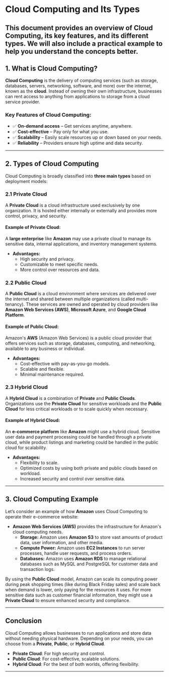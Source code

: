 # **Cloud Computing and Its Types**  

This document provides an overview of **Cloud Computing**, its key features, and its different types. We will also include a practical example to help you understand the concepts better.
---

## **1. What is Cloud Computing?**  
**Cloud Computing** is the delivery of computing services (such as storage, databases, servers, networking, software, and more) over the internet, known as the **cloud**. Instead of owning their own infrastructure, businesses can rent access to anything from applications to storage from a cloud service provider.

### **Key Features of Cloud Computing:**
- ✅ **On-demand access** – Get services anytime, anywhere.  
- ✅ **Cost-effective** – Pay only for what you use.  
- ✅ **Scalability** – Easily scale resources up or down based on your needs.  
- ✅ **Reliability** – Providers ensure high uptime and data security.

---

## **2. Types of Cloud Computing**  
Cloud Computing is broadly classified into **three main types** based on deployment models:

### **2.1 Private Cloud**  
A **Private Cloud** is a cloud infrastructure used exclusively by one organization. It is hosted either internally or externally and provides more control, privacy, and security.

#### **Example of Private Cloud:**  
A **large enterprise** like **Amazon** may use a private cloud to manage its sensitive data, internal applications, and inventory management systems.

- **Advantages:**  
  - High security and privacy.  
  - Customizable to meet specific needs.  
  - More control over resources and data.

### **2.2 Public Cloud**  
A **Public Cloud** is a cloud environment where services are delivered over the internet and shared between multiple organizations (called multi-tenancy). These services are owned and operated by cloud providers like **Amazon Web Services (AWS)**, **Microsoft Azure**, and **Google Cloud Platform**.

#### **Example of Public Cloud:**  
Amazon's **AWS** (Amazon Web Services) is a public cloud provider that offers services such as storage, databases, computing, and networking, available to any business or individual.

- **Advantages:**  
  - Cost-effective with pay-as-you-go models.  
  - Scalable and flexible.  
  - Minimal maintenance required.

### **2.3 Hybrid Cloud**  
A **Hybrid Cloud** is a combination of **Private** and **Public Clouds**. Organizations use the **Private Cloud** for sensitive workloads and the **Public Cloud** for less critical workloads or to scale quickly when necessary.

#### **Example of Hybrid Cloud:**  
An **e-commerce platform** like **Amazon** might use a hybrid cloud. Sensitive user data and payment processing could be handled through a private cloud, while product listings and marketing could be handled in the public cloud for scalability.

- **Advantages:**  
  - Flexibility to scale.  
  - Optimized costs by using both private and public clouds based on workload.  
  - Increased security and control over sensitive data.

---

## **3. Cloud Computing Example**  

Let’s consider an example of how **Amazon** uses Cloud Computing to operate their e-commerce website:

- **Amazon Web Services (AWS)** provides the infrastructure for Amazon's cloud computing needs.
    - **Storage:** Amazon uses **Amazon S3** to store vast amounts of product data, user information, and other media.
    - **Compute Power:** Amazon uses **EC2 Instances** to run server processes, handle user requests, and process orders.
    - **Databases:** Amazon uses **Amazon RDS** to manage relational databases such as MySQL and PostgreSQL for customer data and transaction logs.

By using the **Public Cloud** model, Amazon can scale its computing power during peak shopping times (like during Black Friday sales) and scale back when demand is lower, only paying for the resources it uses. For more sensitive data such as customer financial information, they might use a **Private Cloud** to ensure enhanced security and compliance.

---

## **Conclusion**  
Cloud Computing allows businesses to run applications and store data without needing physical hardware. Depending on your needs, you can choose from a **Private**, **Public**, or **Hybrid Cloud**.

- **Private Cloud**: For high security and control.  
- **Public Cloud**: For cost-effective, scalable solutions.  
- **Hybrid Cloud**: For the best of both worlds, offering flexibility.

---
